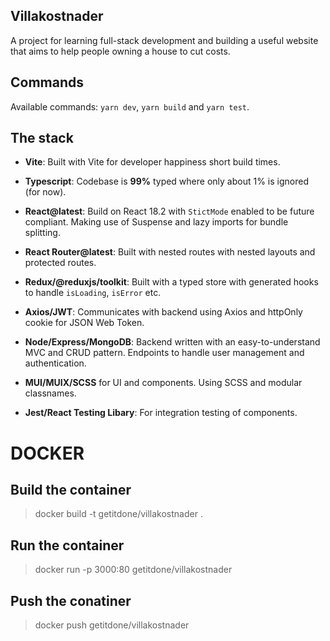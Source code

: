 ## Villakostnader

A project for learning full-stack development and building a useful website that aims to help people owning a house to cut costs.

## Commands

Available commands: `yarn dev`, `yarn build` and `yarn test`.

## The stack

- **Vite**:
  Built with Vite for developer happiness short build times.

- **Typescript**:
  Codebase is **99%** typed where only about 1% is ignored (for now).

- **React@latest**:
  Build on React 18.2 with `StictMode` enabled to be future compliant. Making use of Suspense and lazy imports for bundle splitting.

- **React Router@latest**:
  Built with nested routes with nested layouts and protected routes.

- **Redux/@reduxjs/toolkit**:
  Built with a typed store with generated hooks to handle `isLoading`, `isError` etc.

- **Axios/JWT**:
  Communicates with backend using Axios and httpOnly cookie for JSON Web Token.

- **Node/Express/MongoDB**:
  Backend written with an easy-to-understand MVC and CRUD pattern. Endpoints to handle user management and authentication.

- **MUI/MUIX/SCSS** for UI and components. Using SCSS and modular classnames.

- **Jest/React Testing Libary**: For integration testing of components.

# DOCKER

## Build the container

> docker build -t getitdone/villakostnader .

## Run the container

> docker run -p 3000:80 getitdone/villakostnader

## Push the conatiner

> docker push getitdone/villakostnader
